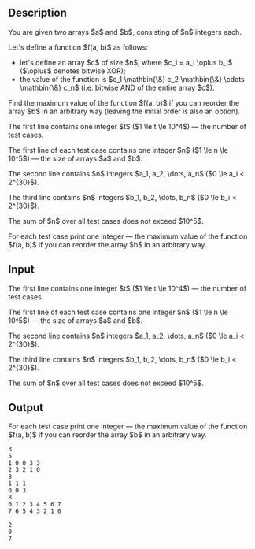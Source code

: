 ## Description

<div><p>You are given two arrays $a$ and $b$, consisting of $n$ integers each.</p><p>Let's define a function $f(a, b)$ as follows: </p><ul> <li> let's define an array $c$ of size $n$, where $c_i = a_i \oplus b_i$ ($\oplus$ denotes bitwise XOR); </li><li> the value of the function is $c_1 \mathbin{\&amp;} c_2 \mathbin{\&amp;} \cdots \mathbin{\&amp;} c_n$ (i.e. bitwise AND of the entire array $c$). </li></ul><p>Find the maximum value of the function $f(a, b)$ if you can reorder the array $b$ in an arbitrary way (leaving the initial order is also an option).</p></div><div class="input-specification"><p>The first line contains one integer $t$ ($1 \le t \le 10^4$)&nbsp;— the number of test cases.</p><p>The first line of each test case contains one integer $n$ ($1 \le n \le 10^5$)&nbsp;— the size of arrays $a$ and $b$.</p><p>The second line contains $n$ integers $a_1, a_2, \dots, a_n$ ($0 \le a_i &lt; 2^{30}$).</p><p>The third line contains $n$ integers $b_1, b_2, \dots, b_n$ ($0 \le b_i &lt; 2^{30}$).</p><p>The sum of $n$ over all test cases does not exceed $10^5$.</p></div><div class="output-specification"><p>For each test case print one integer&nbsp;— the maximum value of the function $f(a, b)$ if you can reorder the array $b$ in an arbitrary way.</p></div>

## Input

<p>The first line contains one integer $t$ ($1 \le t \le 10^4$)&nbsp;— the number of test cases.</p><p>The first line of each test case contains one integer $n$ ($1 \le n \le 10^5$)&nbsp;— the size of arrays $a$ and $b$.</p><p>The second line contains $n$ integers $a_1, a_2, \dots, a_n$ ($0 \le a_i &lt; 2^{30}$).</p><p>The third line contains $n$ integers $b_1, b_2, \dots, b_n$ ($0 \le b_i &lt; 2^{30}$).</p><p>The sum of $n$ over all test cases does not exceed $10^5$.</p>

## Output

<p>For each test case print one integer&nbsp;— the maximum value of the function $f(a, b)$ if you can reorder the array $b$ in an arbitrary way.</p>





```input1|2,3,4,8,9,10
3
5
1 0 0 3 3
2 3 2 1 0
3
1 1 1
0 0 3
8
0 1 2 3 4 5 6 7
7 6 5 4 3 2 1 0
```




```output1
2
0
7
```


